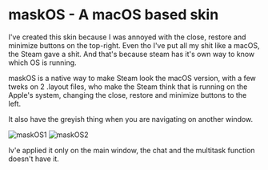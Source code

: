 # maskOS - A macOS based skin

I've created this skin because I was annoyed with the close, restore and minimize buttons on the top-right. Even tho I've put all my shit like a macOS, the Steam gave a shit. And that's because steam has it's own way to know which OS is running.

maskOS is a native way to make Steam look the macOS version, with a few tweks on 2 .layout files, who make the Steam think that is running on the Apple's system, changing the close, restore and minimize buttons to the left.

It also have the greyish thing when you are navigating on another window.

![maskOS1](https://user-images.githubusercontent.com/51508868/59631528-6d481e00-911e-11e9-9738-befa0d673dc9.png)
![maskOS2](https://user-images.githubusercontent.com/51508868/59631539-733dff00-911e-11e9-8768-5a6ed7367894.png)

Iv'e applied it only on the main window, the chat and the multitask function doesn't have it.
